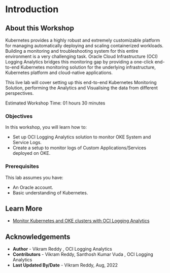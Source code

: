 # Introduction

## About this Workshop
Kubernetes provides a highly robust and extremely customizable platform for managing automatically deploying and scaling containerized workloads. Building a monitoring and troubleshooting system for this entire environment is a very challenging task. Oracle Cloud Infrastructure (OCI) Logging Analytics bridges this monitoring gap by providing a one-click end-to-end Kubernetes monitoring solution for the underlying infrastructure, Kubernetes platform and cloud-native applications.

This live lab will cover setting up this end-to-end Kubernetes Monitoring Solution, performing the Analytics and Visualising the data from different perspectives.

Estimated Workshop Time: 01 hours 30 minutes

### Objectives

In this workshop, you will learn how to:
* Set up OCI Logging Analytics solution to monitor OKE System and Service Logs.
* Create a setup to monitor logs of Custom Applications/Services deployed on OKE.


### Prerequisites

This lab assumes you have:
* An Oracle account.
* Basic understanding of Kubernetes.


## Learn More

* [Monitor Kubernetes and OKE clusters with OCI Logging Analytics](https://docs.oracle.com/en/solutions/kubernetes-oke-logging-analytics/index.html)

## Acknowledgements
* **Author** - Vikram Reddy , OCI Logging Analytics
* **Contributors** -  Vikram Reddy, Santhosh Kumar Vuda , OCI Logging Analytics
* **Last Updated By/Date** - Vikram Reddy, Aug, 2022
